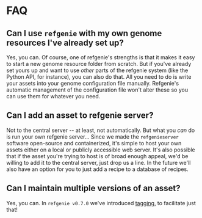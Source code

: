 # FAQ

## Can I use `refgenie` with my own genome resources I've already set up?

Yes, you can. Of course, one of refgenie's strengths is that it makes it easy to start a new genome resource folder from scratch. But if you've already set yours up and want to use *other* parts of the refgenie system (like the Python API, for instance), you can also do that. All you need to do is write your assets into your genome configuration file manually. Refgenie's automatic management of the configuration file won't alter these so you can use them for whatever you need.

## Can I add an asset to refgenie server?

Not to the central server -- at least, not automatically. But what you *can* do is run your own refgenie server... Since we made the `refgenieserver` software open-source and containerized, it's simple to host your own assets either on a local or publicly accessible web server. It's also possible that if the asset you're trying to host is of broad enough appeal, we'd be willing to add it to the central server, just drop us a line. In the future we'll also have an option for you to just add a recipe to a database of recipes.

## Can I maintain multiple versions of an asset?

Yes, you can. In `refgenie v0.7.0` we've introduced [tagging](tag.md), to facilitate just that!